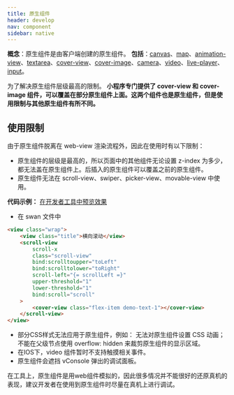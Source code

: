 ```yaml
---
title: 原生组件
header: develop
nav: component
sidebar: native
---
```

**概念**：原生组件是由客户端创建的原生组件。
**包括**：<a href="/develop/component/canvas/">canvas</a>、<a href="/develop/component/map/">map</a>、<a href="/develop/component/base_animation-view-Lottie/">animation-view</a>、<a href="/develop/component/formlist_textarea/">textarea</a>、<a href="/develop/component/view_cover-view/">cover-view</a>、<a href="/develop/component/view_cover-image/">cover-image</a>、<a href="/develop/component/media_camera/">camera</a>、<a href="/develop/component/media_video/">video</a>、<a href="/develop/component/media_live-player/">live-player</a>、<a href="/develop/component/formlist_input/">input</a>。

为了解决原生组件层级最高的限制。
**小程序专门提供了 cover-view 和 cover-image 组件，可以覆盖在部分原生组件上面。这两个组件也是原生组件，但是使用限制与其他原生组件有所不同。**

## 使用限制
由于原生组件脱离在 web-view 渲染流程外，因此在使用时有以下限制：

* 原生组件的层级是最高的，所以页面中的其他组件无论设置 z-index 为多少，都无法盖在原生组件上。后插入的原生组件可以覆盖之前的原生组件。
* 原生组件无法在 scroll-view、swiper、picker-view、movable-view 中使用。

**代码示例：**
<a href="swanide://fragment/5922e661e44f0a3f1ee0a36e91cc8e051576054229427" title="在开发者工具中预览效果" target="_self">在开发者工具中预览效果</a>

* 在 swan 文件中

```html
<view class="wrap">
    <view class="title">横向滚动</view>
    <scroll-view
        scroll-x
        class="scroll-view"
        bind:scrolltoupper="toLeft"
        bind:scrolltolower="toRight"
        scroll-left="{= scrollLeft =}"
        upper-threshold="1"
        lower-threshold="1"
        bind:scroll="scroll"
    >
        <cover-view class="flex-item demo-text-1"></cover-view>
    </scroll-view>
</view>
```
* 部分CSS样式无法应用于原生组件，例如：
        无法对原生组件设置 CSS 动画；
        不能在父级节点使用 overflow: hidden 来裁剪原生组件的显示区域。
* 在IOS下，video 组件暂时不支持触摸相关事件。
* 原生组件会遮挡 vConsole 弹出的调试面板。

在工具上，原生组件是用web组件模拟的，因此很多情况并不能很好的还原真机的表现，建议开发者在使用到原生组件时尽量在真机上进行调试。



